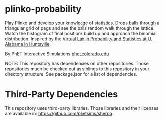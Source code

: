 plinko-probability
========

Play Plinko and develop your knowledge of statistics. Drops balls through a triangular grid of pegs and see the balls
random walk through the lattice. Watch the histogram of final positions build up and approach the binomial distribution.
Inspired by the [Virtual Lab in Probability and Statistics at U. Alabama in Huntsville](www.math.uah.edu/stat).

By PhET Interactive Simulations
[phet.colorado.edu](http://phet.colorado.edu/)

NOTE: This repository has dependencies on other repositories. Those repositories
much be checked out as siblings to this repository in your directory structure.
See package.json for a list of dependencies.

Third-Party Dependencies
=============

This repository uses third-party libraries.
Those libraries and their licenses are available in: https://github.com/phetsims/sherpa.

